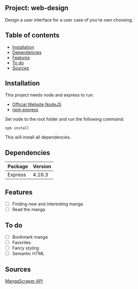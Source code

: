 ## Project: web-design
Design a user interface for a user case of you're own choosing.

## Table of contents
- [Installation](#installation)
- [Dependencies](#dependencies)
- [Features](#features)
- [To do](#to-do)
- [Sources](#sources)

## Installation
This project needs node and express to run.
- [Official Website NodeJS](https://nodejs.org/en/)
- [npm express](https://www.npmjs.com/package/express)

Set node to the root folder and run the following command:

``` npm install ```

This will install all dependencies.

## Dependencies
| Package   | Version |
|-----------|---------|
| Express   | 4.16.3  |

## Features
- [ ] Finding new and interesting manga
- [ ] Read the manga

## To do
- [ ] Bookmark manga
- [ ] Favorites
- [ ] Fancy styling
- [ ] Semantic HTML

## Sources
[MangaScraper API](https://market.mashape.com/doodle/manga-scraper#)
